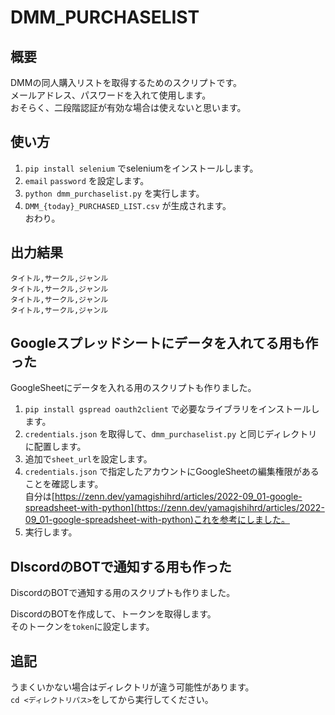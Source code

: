 # DMM_PURCHASELIST

## 概要

DMMの同人購入リストを取得するためのスクリプトです。  
メールアドレス、パスワードを入れて使用します。  
おそらく、二段階認証が有効な場合は使えないと思います。

## 使い方

1. `pip install selenium` でseleniumをインストールします。
1. `email` `password` を設定します。
1. `python dmm_purchaselist.py` を実行します。
1. `DMM_{today}_PURCHASED_LIST.csv` が生成されます。  
おわり。

## 出力結果

```csv
タイトル,サークル,ジャンル
タイトル,サークル,ジャンル
タイトル,サークル,ジャンル
タイトル,サークル,ジャンル
```

## Googleスプレッドシートにデータを入れてる用も作った

GoogleSheetにデータを入れる用のスクリプトも作りました。  

1. `pip install gspread oauth2client` で必要なライブラリをインストールします。  
1. `credentials.json` を取得して、`dmm_purchaselist.py` と同じディレクトリに配置します。  
1. 追加で`sheet_url`を設定します。
1. `credentials.json` で指定したアカウントにGoogleSheetの編集権限があることを確認します。  
   自分は[https://zenn.dev/yamagishihrd/articles/2022-09_01-google-spreadsheet-with-python](https://zenn.dev/yamagishihrd/articles/2022-09_01-google-spreadsheet-with-python)これを参考にしました。
1. 実行します。

## DIscordのBOTで通知する用も作った

DiscordのBOTで通知する用のスクリプトも作りました。

DiscordのBOTを作成して、トークンを取得します。  
そのトークンを`token`に設定します。

## 追記

うまくいかない場合はディレクトリが違う可能性があります。  
`cd <ディレクトリパス>`をしてから実行してください。
